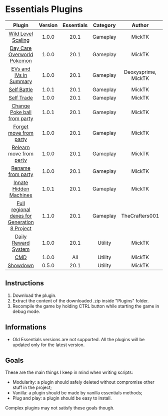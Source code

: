 # Essentials Plugins

| Plugin | Version | Essentials | Category | Author ||
|:-:|:-:|:-:|:-:|:-:|:-:|
| [Wild Level Scaling](https://github.com/MickTK/Essentials-Plugins/tree/main/Wild_Level_Scaling) | 1.0.0 | 20.1 | Gameplay | MickTK | [Download](https://minhaskamal.github.io/DownGit/#/home?url=https://github.com/MickTK/Essentials-Plugins/tree/main/Wild_Level_Scaling&fileName=Wild_Level_Scaling&rootDirectory=true) |
| [Day Care Overworld Pokemon](https://github.com/MickTK/Essentials-Plugins/tree/main/Day_Care_Overworld_Pokemon) | 1.0.0 | 20.1 | Gameplay | MickTK | [Download](https://minhaskamal.github.io/DownGit/#/home?url=https://github.com/MickTK/Essentials-Plugins/tree/main/Day_Care_Overworld_Pokemon&fileName=Day_Care_Overworld_Pokemon&rootDirectory=true) |
| [EVs and IVs in Summary](https://github.com/MickTK/Essentials-Plugins/tree/main/EVs_and_IVs_in_Summary) | 1.0.0 | 20.1 | Gameplay | Deoxysprime, MickTK | [Download](https://minhaskamal.github.io/DownGit/#/home?url=https://github.com/MickTK/Essentials-Plugins/tree/main/EVs_and_IVs_in_Summary&fileName=EVs_and_IVs_in_Summary&rootDirectory=true) |
| [Self Battle](https://github.com/MickTK/Essentials-Plugins/tree/main/Self_Battle) | 1.0.1 | 20.1 | Gameplay | MickTK | [Download](https://minhaskamal.github.io/DownGit/#/home?url=https://github.com/MickTK/Essentials-Plugins/tree/main/Self_Battle&fileName=Self_Battle&rootDirectory=true) |
| [Self Trade](https://github.com/MickTK/Essentials-Plugins/tree/main/Self_Trade) | 1.0.0 | 20.1 | Gameplay | MickTK | [Download](https://minhaskamal.github.io/DownGit/#/home?url=https://github.com/MickTK/Essentials-Plugins/tree/main/Self_Trade&fileName=Self_Trade&rootDirectory=true) |
| [Change Poke ball from party](https://github.com/MickTK/Essentials-Plugins/tree/main/Change_Poke_ball_from_party) | 1.0.1 | 20.1 | Gameplay | MickTK | [Download](https://minhaskamal.github.io/DownGit/#/home?url=https://github.com/MickTK/Essentials-Plugins/tree/main/Change_Poke_ball_from_party&fileName=Change_Poke_ball_from_party&rootDirectory=true) |
| [Forget move from party](https://github.com/MickTK/Essentials-Plugins/tree/main/Forget_move_from_party) | 1.0.0 | 20.1 | Gameplay | MickTK | [Download](https://minhaskamal.github.io/DownGit/#/home?url=https://github.com/MickTK/Essentials-Plugins/tree/main/Forget_move_from_party&fileName=Forget_move_from_party&rootDirectory=true) |
| [Relearn move from party](https://github.com/MickTK/Essentials-Plugins/tree/main/Relearn_move_from_party) | 1.0.0 | 20.1 | Gameplay | MickTK | [Download](https://minhaskamal.github.io/DownGit/#/home?url=https://github.com/MickTK/Essentials-Plugins/tree/main/Relearn_move_from_party&fileName=Relearn_move_from_party&rootDirectory=true) |
| [Rename from party](https://github.com/MickTK/Essentials-Plugins/tree/main/Rename_from_party) | 1.0.0 | 20.1 | Gameplay | MickTK | [Download](https://minhaskamal.github.io/DownGit/#/home?url=https://github.com/MickTK/Essentials-Plugins/tree/main/Rename_from_party&fileName=Rename_from_party&rootDirectory=true) |
| [Innate Hidden Machines](https://github.com/MickTK/Essentials-Plugins/tree/main/Innate_Hidden_Machines) | 1.0.1 | 20.1 | Gameplay | MickTK | [Download](https://minhaskamal.github.io/DownGit/#/home?url=https://github.com/MickTK/Essentials-Plugins/tree/main/Innate_Hidden_Machines&fileName=Innate_Hidden_Machines&rootDirectory=true) |
| [Full regional dexes for Generation 8 Project](https://github.com/MickTK/Essentials-Plugins/tree/main/Full_regional_dexes_for_Generation_8_Project) | 1.1.0 | 20.1 | Gameplay | TheCrafters001 | [Download](https://minhaskamal.github.io/DownGit/#/home?url=https://github.com/MickTK/Essentials-Plugins/tree/main/Full_regional_dexes_for_Generation_8_Project&fileName=Full_regional_dexes_for_Generation_8_Project&rootDirectory=true) |
| [Daily Reward System](https://github.com/MickTK/Essentials-Plugins/tree/main/Daily_Reward_System) | 1.0.0 | 20.1 | Utility | MickTK | [Download]((https://minhaskamal.github.io/DownGit/#/home?url=https://github.com/MickTK/Essentials-Plugins/tree/main/Daily_Reward_System&fileName=Daily_Reward_System&rootDirectory=true)) |
| [CMD](https://github.com/MickTK/Essentials-Plugins/tree/main/CMD) | 1.0.0 | All | Utility | MickTK | [Download]((https://minhaskamal.github.io/DownGit/#/home?url=https://github.com/MickTK/Essentials-Plugins/tree/main/CMD&fileName=CMD&rootDirectory=true)) |
| [Showdown](https://github.com/MickTK/Essentials-Plugins/tree/main/Showdown) | 0.5.0 | 20.1 | Utility | MickTK | [Download](https://minhaskamal.github.io/DownGit/#/home?url=https://github.com/MickTK/Essentials-Plugins/tree/main/Showdown&fileName=Showdown&rootDirectory=true) |

## Instructions
1. Download the plugin.
2. Extract the content of the downloaded .zip inside "Plugins" folder.
3. Recompile the game by holding CTRL button while starting the game in debug mode.

## Informations
- Old Essentials versions are not supported. All the plugins will be updated only for the latest version.

## Goals
These are the main things I keep in mind when writing scripts:
- Modularity: a plugin should safely deleted without compromise other stuff in the project;
- Vanilla: a plugin should be made by vanilla essentials methods;
- Plug and play: a plugin should be easy to install.

Complex plugins may not satisfy these goals though.

